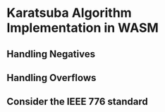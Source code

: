 # Karatsuba Algorithm Implementation in WASM

## Handling Negatives

## Handling Overflows

## Consider the IEEE 776 standard

